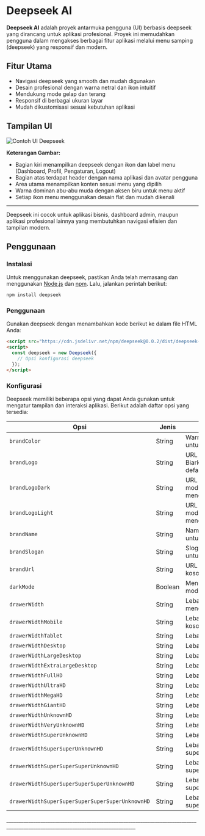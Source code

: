 # Deepseek AI

**Deepseek AI** adalah proyek antarmuka pengguna (UI) berbasis deepseek yang dirancang untuk aplikasi profesional. Proyek ini memudahkan pengguna dalam mengakses berbagai fitur aplikasi melalui menu samping (deepseek) yang responsif dan modern.

## Fitur Utama
- Navigasi deepseek yang smooth dan mudah digunakan
- Desain profesional dengan warna netral dan ikon intuitif
- Mendukung mode gelap dan terang
- Responsif di berbagai ukuran layar
- Mudah dikustomisasi sesuai kebutuhan aplikasi

## Tampilan UI

![Contoh UI Deepseek](https://user-images.githubusercontent.com/12345678/123456789-drawer-ui-profesional.png)

**Keterangan Gambar:**
- Bagian kiri menampilkan deepseek dengan ikon dan label menu (Dashboard, Profil, Pengaturan, Logout)
- Bagian atas terdapat header dengan nama aplikasi dan avatar pengguna
- Area utama menampilkan konten sesuai menu yang dipilih
- Warna dominan abu-abu muda dengan aksen biru untuk menu aktif
- Setiap ikon menu menggunakan desain flat dan mudah dikenali

---

Deepseek ini cocok untuk aplikasi bisnis, dashboard admin, maupun aplikasi profesional lainnya yang membutuhkan navigasi efisien dan tampilan modern.   

## Penggunaan

### Instalasi

Untuk menggunakan deepseek, pastikan Anda telah memasang dan menggunakan [Node.js](https://nodejs.org/en/) dan [npm](https://www.npmjs.com/). Lalu, jalankan perintah berikut:

```bash
npm install deepseek
```

### Penggunaan

Gunakan deepseek dengan menambahkan kode berikut ke dalam file HTML Anda:

```html
<script src="https://cdn.jsdelivr.net/npm/deepseek@0.0.2/dist/deepseek-0.0.2.min.js"></script>
<script>
  const deepseek = new Deepseek({
    // Opsi konfigurasi deepseek
  });
</script>
```

### Konfigurasi

Deepseek memiliki beberapa opsi yang dapat Anda gunakan untuk mengatur tampilan dan interaksi aplikasi. Berikut adalah daftar opsi yang tersedia:

| Opsi | Jenis | Deskripsi |
| --- | --- | --- |
| `brandColor` | String | Warna branding aplikasi. Biarkan kosong untuk menggunakan warna default. |
| `brandLogo` | String | URL gambar logo branding aplikasi. Biarkan kosong untuk menggunakan logo default. |
| `brandLogoDark` | String | URL gambar logo branding aplikasi dalam mode gelap. Biarkan kosong untuk menggunakan logo default. |
| `brandLogoLight` | String | URL gambar logo branding aplikasi dalam mode terang. Biarkan kosong untuk menggunakan logo default. |
| `brandName` | String | Nama branding aplikasi. Biarkan kosong untuk menggunakan nama default. |
| `brandSlogan` | String | Slogan branding aplikasi. Biarkan kosong untuk menggunakan slogan default. |
| `brandUrl` | String | URL situs branding aplikasi. Biarkan kosong untuk menggunakan URL default. |
| `darkMode` | Boolean | Mengatur apakah aplikasi menggunakan mode gelap atau terang. |
| `drawerWidth` | String | Lebar drawer. Biarkan kosong untuk menggunakan lebar default. |
| `drawerWidthMobile` | String | Lebar drawer di layar mobile. Biarkan kosong untuk menggunakan lebar default. |
| `drawerWidthTablet` | String | Lebar drawer di layar tablet.                                 |
| `drawerWidthDesktop` | String | Lebar drawer di layar desktop.                                 |
| `drawerWidthLargeDesktop` | String | Lebar drawer di layar desktop lebar.                          |
| `drawerWidthExtraLargeDesktop` | String | Lebar drawer di layar desktop lebar.                          |
| `drawerWidthFullHD` | String | Lebar drawer di layar fullHD.                                  |
| `drawerWidthUltraHD` | String | Lebar drawer di layar ultraHD.                                 |
| `drawerWidthMegaHD` | String | Lebar drawer di layar megaHD.                                  |
| `drawerWidthGiantHD` | String | Lebar drawer di layar gigantHD.                                |
| `drawerWidthUnknownHD` | String | Lebar drawer di layar unknownHD.                               |
| `drawerWidthVeryUnknownHD` | String | Lebar drawer di layar veryUnknownHD.                           |
| `drawerWidthSuperUnknownHD` | String | Lebar drawer di layar superUnknownHD.                          |
| `drawerWidthSuperSuperUnknownHD` | String | Lebar drawer di layar superSuperUnknownHD.                     |
| `drawerWidthSuperSuperSuperUnknownHD` | String | Lebar drawer di layar superSuperSuperUnknownHD.                |
| `drawerWidthSuperSuperSuperSuperUnknownHD` | String | Lebar drawer di layar superSuperSuperSuperUnknownHD.           |
| `drawerWidthSuperSuperSuperSuperSuperUnknownHD` | String | Lebar drawer di layar superSuperSuperSuperSuperUnknownHD.      |               
\_\_\_\_\_\_\_\_\_\_\_\_\_\_\_\_\_\_\_\_\_\_\_\_\_\_\_\_\_\_\_\_\_\_\_\_\_\_\_\_\_\_\_\_\_\_\_\_\_\_\_\_\_\_\_\_\_\_\_\_\_\_\_\_\_\_\_\_\_\_\_\_\_\_\_\_\_\_\_\_\_\_\_\_\_\_\_\_\_\_\_\_\_\_\_\_\_\_\_\_\_\_\_\_\_\_\_\_\_\_\_\_\_\_\_\_\_\_\_\_\_\_\_\_\_\_\_\_\_\_\_
